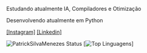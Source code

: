 Estudando atualmente IA, Compiladores e Otimização


Desenvolvendo atualmente em Python


[[Instagram]](https://www.instagram.com/patrick_smenezes/)
[[Linkedin]](www.linkedin.com/in/patrick-menezes)


![PatrickSilvaMenezes Status](https://github-readme-stats.vercel.app/api?username=PatrickSilvaMenezes&show_icons=true&theme=dark&include_all_commits=true&count_private=true)
[![Top Linguagens](https://github-readme-stats.vercel.app/api/top-langs/?username=PatrickSilvaMenezes&langs_count=4&theme=dark)]
<!--
**PatrickSilvaMenezes/PatrickSilvaMenezes** is a ✨ _special_ ✨ repository because its `README.md` (this file) appears on your GitHub profile.

Here are some ideas to get you started:

- 🔭 I’m currently working on ...
- 🌱 I’m currently learning ...
- 👯 I’m looking to collaborate on ...
- 🤔 I’m looking for help with ...
- 💬 Ask me about ...
- 📫 How to reach me: ...
- 😄 Pronouns: ...
- ⚡ Fun fact: ...
-->

